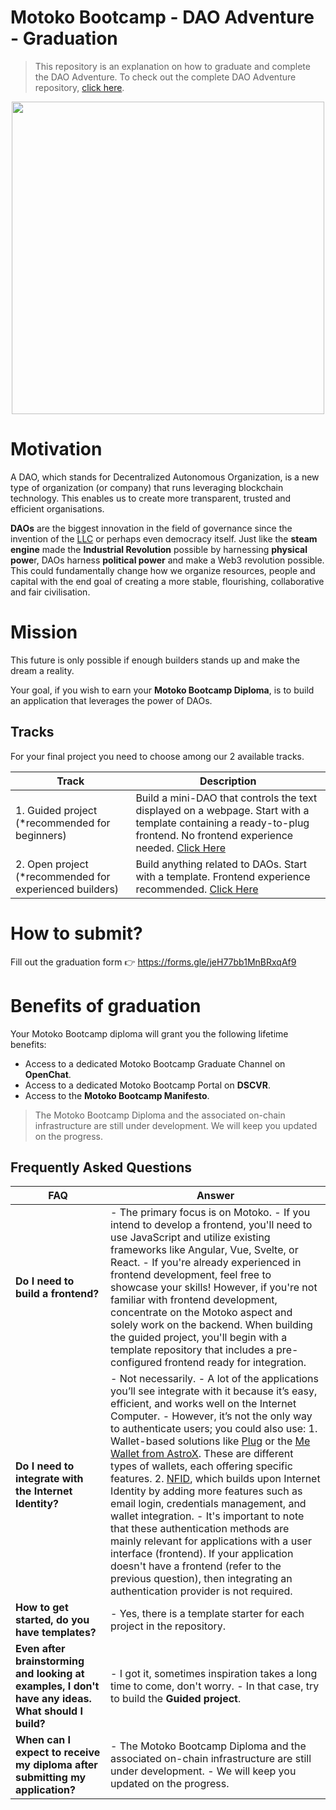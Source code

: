 # Motoko Bootcamp - DAO Adventure - Graduation

> This repository is an explanation on how to graduate and complete the DAO Adventure. To check out the complete DAO Adventure repository, [click here](https://github.com/motoko-bootcamp/dao-adventure).

<p align="center"><img src="./assets/diploma_mbc.png" style="width: 500px;" /></p>

# Motivation

A DAO, which stands for Decentralized Autonomous Organization, is a new type of organization (or company) that runs leveraging blockchain technology. This enables us to create more transparent, trusted and efficient organisations.

**DAOs** are the biggest innovation in the field of governance since the invention of the [LLC](https://www.investopedia.com/terms/l/llc.asp) or perhaps even democracy itself. Just like the **steam engine** made the **Industrial Revolution** possible by harnessing **physical powe**r, DAOs harness **political power** and make a Web3 revolution possible. This could fundamentally change how we organize resources, people and capital with the end goal of creating a more stable, flourishing, collaborative and fair civilisation.

# Mission

This future is only possible if enough builders stands up and make the dream a reality.

Your goal, if you wish to earn your **Motoko Bootcamp Diploma**, is to build an application that leverages the power of DAOs.

## Tracks

For your final project you need to choose among our 2 available tracks.

| Track                                                    | Description                                                                                                                                                                                                                              |
| -------------------------------------------------------- | ---------------------------------------------------------------------------------------------------------------------------------------------------------------------------------------------------------------------------------------- |
| 1. Guided project (\*recommended for beginners)          | Build a mini-DAO that controls the text displayed on a webpage. Start with a template containing a ready-to-plug frontend. No frontend experience needed. [Click Here](https://github.com/motoko-bootcamp/dao-adventure-template-guided) |
| 2. Open project (\*recommended for experienced builders) | Build anything related to DAOs. Start with a template. Frontend experience recommended. [Click Here](https://github.com/motoko-bootcamp/dao-adventure-template-open)                                                                     |

# How to submit?

Fill out the graduation form 👉 https://forms.gle/jeH77bb1MnBRxqAf9

# Benefits of graduation

Your Motoko Bootcamp diploma will grant you the following lifetime benefits:

- Access to a dedicated Motoko Bootcamp Graduate Channel on **OpenChat**.
- Access to a dedicated Motoko Bootcamp Portal on **DSCVR**.
- Access to the **Motoko Bootcamp Manifesto**.

> The Motoko Bootcamp Diploma and the associated on-chain infrastructure are still under development. We will keep you updated on the progress.

## Frequently Asked Questions

| FAQ                                                                                                | Answer                                                                                                                                                                                                                                                                                                                                                                                                                                                                                                                                                                                                                                                                                                                                                                                                                                                                                                                       |
| -------------------------------------------------------------------------------------------------- | ---------------------------------------------------------------------------------------------------------------------------------------------------------------------------------------------------------------------------------------------------------------------------------------------------------------------------------------------------------------------------------------------------------------------------------------------------------------------------------------------------------------------------------------------------------------------------------------------------------------------------------------------------------------------------------------------------------------------------------------------------------------------------------------------------------------------------------------------------------------------------------------------------------------------------- |
| **Do I need to build a frontend?**                                                                 | - The primary focus is on Motoko. - If you intend to develop a frontend, you'll need to use JavaScript and utilize existing frameworks like Angular, Vue, Svelte, or React. - If you're already experienced in frontend development, feel free to showcase your skills! However, if you're not familiar with frontend development, concentrate on the Motoko aspect and solely work on the backend. When building the guided project, you'll begin with a template repository that includes a pre-configured frontend ready for integration.                                                                                                                                                                                                                                                                                                                                                                                 |
| **Do I need to integrate with the Internet Identity?**                                             | - Not necessarily. - A lot of the applications you’ll see integrate with it because it’s easy, efficient, and works well on the Internet Computer. - However, it’s not the only way to authenticate users; you could also use: 1. Wallet-based solutions like [Plug](https://plugwallet.ooo/) or the [Me Wallet from AstroX](https://play.google.com/store/apps/details?id=com.astrox.me&hl=en_US&pli=1). These are different types of wallets, each offering specific features. 2. [NFID](https://nfid.one/), which builds upon Internet Identity by adding more features such as email login, credentials management, and wallet integration. - It's important to note that these authentication methods are mainly relevant for applications with a user interface (frontend). If your application doesn't have a frontend (refer to the previous question), then integrating an authentication provider is not required. |
| **How to get started, do you have templates?**                                                     | - Yes, there is a template starter for each project in the repository.                                                                                                                                                                                                                                                                                                                                                                                                                                                                                                                                                                                                                                                                                                                                                                                                                                                       |
| **Even after brainstorming and looking at examples, I don't have any ideas. What should I build?** | - I got it, sometimes inspiration takes a long time to come, don't worry. - In that case, try to build the **Guided project**.                                                                                                                                                                                                                                                                                                                                                                                                                                                                                                                                                                                                                                                                                                                                                                                               |
| **When can I expect to receive my diploma after submitting my application?**                       | - The Motoko Bootcamp Diploma and the associated on-chain infrastructure are still under development. - We will keep you updated on the progress.                                                                                                                                                                                                                                                                                                                                                                                                                                                                                                                                                                                                                                                                                                                                                                            |
